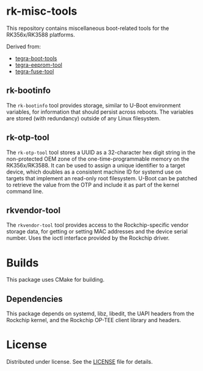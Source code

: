 # rk-misc-tools
This repository contains miscellaneous boot-related tools for the
RK356x/RK3588 platforms.

Derived from:
 * [tegra-boot-tools](https://github.com/OE4T/tegra-boot-tools)
 * [tegra-eeprom-tool](https://github.com/OE4T/tegra-eeprom-tools)
 * [tegra-fuse-tool](https://github.com/madisongh/tegra-fuse-tool)

## rk-bootinfo
The `rk-bootinfo` tool provides storage, similar to U-Boot environment
variables, for information that should persist across reboots. The variables
are stored (with redundancy) outside of any Linux filesystem.

## rk-otp-tool
The `rk-otp-tool` tool stores a UUID as a 32-character hex digit
string in the non-protected OEM zone of the one-time-programmable
memory on the RK356x/RK3588.  It can be used to assign a unique identifier
to a target device, which doubles as a consistent machine ID for systemd
use on targets that implement an read-only root filesystem. U-Boot can be
patched to retrieve the value from the OTP and include it as part of the
kernel command line.

## rkvendor-tool
The `rkvendor-tool` tool provides access to the Rockchip-specific
vendor storage data, for getting or setting MAC addresses and the
device serial number.  Uses the ioctl interface provided by the Rockchip
driver.

# Builds
This package uses CMake for building.

## Dependencies
This package depends on systemd, libz, libedit, the UAPI headers from the
Rockchip kernel, and the Rockchip OP-TEE client library and headers.

# License
Distributed under license. See the [LICENSE](LICENSE) file for details.
